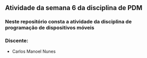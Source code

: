 ## Atividade da semana 6 da disciplina de PDM

### Neste repositório consta a atividade da disciplina de programação de dispositivos móveis
### Discente:
- Carlos Manoel Nunes
